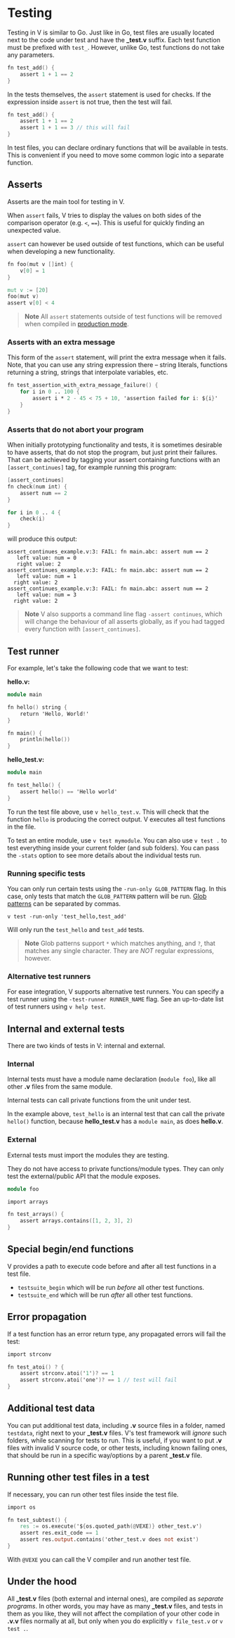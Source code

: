 # Testing

Testing in V is similar to Go.
Just like in Go, test files are usually located next to the code under test and have the **_test.v** suffix.
Each test function must be prefixed with `test_`.
However, unlike Go, test functions do not take any parameters.

```v
fn test_add() {
	assert 1 + 1 == 2
}
```

In the tests themselves, the `assert` statement is used for checks.
If the expression inside `assert` is not true, then the test will fail.

```v
fn test_add() {
	assert 1 + 1 == 2
	assert 1 + 1 == 3 // this will fail
}
```

In test files, you can declare ordinary functions that will be available in tests.
This is convenient if you need to move some common logic into a separate function.

## Asserts

Asserts are the main tool for testing in V.

When `assert` fails, V tries to display the values on both sides of the comparison operator
(e.g. `<`, `==`).
This is useful for quickly finding an unexpected value.

`assert` can however be used outside of test functions, which can be useful when developing a new
functionality.

```v
fn foo(mut v []int) {
	v[0] = 1
}

mut v := [20]
foo(mut v)
assert v[0] < 4
```

> **Note**
> All `assert` statements outside of test functions will be removed when compiled
> in [production mode](./production-builds.md).

### Asserts with an extra message

This form of the `assert` statement, will print the extra message when it fails.
Note, that you can use any string expression there – string literals, functions returning a string,
strings that interpolate variables, etc.

```v
fn test_assertion_with_extra_message_failure() {
	for i in 0 .. 100 {
		assert i * 2 - 45 < 75 + 10, 'assertion failed for i: ${i}'
	}
}
```

### Asserts that do not abort your program

When initially prototyping functionality and tests, it is sometimes desirable to have asserts,
that do not stop the program, but just print their failures.
That can be achieved by tagging your assert containing functions with an `[assert_continues]`
tag, for example running this program:

```v
[assert_continues]
fn check(num int) {
	assert num == 2
}

for i in 0 .. 4 {
	check(i)
}
```

will produce this output:

```text
assert_continues_example.v:3: FAIL: fn main.abc: assert num == 2
   left value: num = 0
   right value: 2
assert_continues_example.v:3: FAIL: fn main.abc: assert num == 2
   left value: num = 1
  right value: 2
assert_continues_example.v:3: FAIL: fn main.abc: assert num == 2
   left value: num = 3
  right value: 2
```

> **Note**
> V also supports a command line flag `-assert continues`, which will change the
> behaviour of all asserts globally, as if you had tagged every function with `[assert_continues]`.

## Test runner

For example, let's take the following code that we want to test:

**hello.v:**

```v play
module main

fn hello() string {
	return 'Hello, World!'
}

fn main() {
	println(hello())
}
```

**hello_test.v:**

```v play-test
module main

fn test_hello() {
	assert hello() == 'Hello world'
}
```

To run the test file above, use `v hello_test.v`.
This will check that the function `hello` is producing the correct output.
V executes all test functions in the file.

To test an entire module, use `v test mymodule`.
You can also use `v test .` to test everything inside your current folder (and sub folders).
You can pass the `-stats` option to see more details about the individual tests run.

### Running specific tests

You can only run certain tests using the `-run-only GLOB_PATTERN` flag.
In this case, only tests that match the `GLOB_PATTERN` pattern will be run.
[Glob patterns](https://www.malikbrowne.com/blog/a-beginners-guide-glob-patterns)
can be separated by commas.

```shell
v test -run-only 'test_hello,test_add'
```

Will only run the `test_hello` and `test_add` tests.

> **Note**
> Glob patterns support `*` which matches anything, and `?`, that matches any single character.
> They are *NOT* regular expressions, however.

### Alternative test runners

For ease integration, V supports alternative test runners.
You can specify a test runner using the `-test-runner RUNNER_NAME` flag.
See an up-to-date list of test runners using `v help test`.

## Internal and external tests

There are two kinds of tests in V: internal and external.

### Internal

Internal tests must have a module name declaration (`module foo`), like all other **.v** files from the same module.

Internal tests can call private functions from the unit under test.

In the example above, `test_hello` is an internal test that can call the private `hello()` function,
because **hello_test.v** has a `module main`, as does **hello.v**.

### External

External tests must import the modules they are testing.

They do not have access to private functions/module types.
They can only test the external/public API that the module exposes.

```v play-test
module foo

import arrays

fn test_arrays() {
    assert arrays.contains([1, 2, 3], 2)
}
```

## Special begin/end functions

V provides a path to execute code before and after all test functions in a test file.

- `testsuite_begin` which will be run *before* all other test functions.
- `testsuite_end` which will be run *after* all other test functions.

## Error propagation

If a test function has an error return type, any propagated errors will fail the test:

```v
import strconv

fn test_atoi() ? {
	assert strconv.atoi('1')? == 1
	assert strconv.atoi('one')? == 1 // test will fail
}
```

## Additional test data

You can put additional test data, including **.v** source files in a folder, named
`testdata`, right next to your **_test.v** files.
V's test framework will *ignore* such folders, while scanning for tests to run.
This is useful, if you want to put **.v** files with invalid V source code, or other tests,
including known failing ones, that should be run in a specific way/options by a parent **_test.v** file.

## Running other test files in a test

If necessary, you can run other test files inside the test file.

```v oksyntax
import os

fn test_subtest() {
	res := os.execute('${os.quoted_path(@VEXE)} other_test.v')
	assert res.exit_code == 1
	assert res.output.contains('other_test.v does not exist')
}
```

With `@VEXE` you can call the V compiler and run another test file.

## Under the hood

All **_test.v** files (both external and internal ones), are compiled as *separate programs*.
In other words, you may have as many **_test.v** files, and tests in them as you like, they will
not affect the compilation of your other code in **.v.v** files normally at all, but only when you
do explicitly `v file_test.v` or `v test .`.
